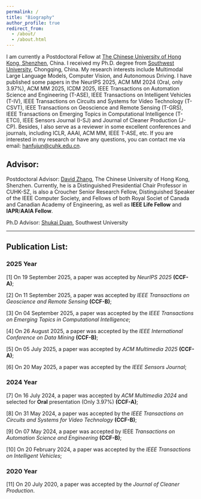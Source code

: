 ```yaml
---
permalink: /
title: "Biography"
author_profile: true
redirect_from: 
  - /about/
  - /about.html
---
```


I am currently a Postdoctoral Fellow at [The Chinese University of Hong Kong, Shenzhen](https://www.cuhk.edu.cn/zh-hans), China. I received my Ph.D. degree from [Southwest University](https://www.swu.edu.cn/), Chongqing, China. My research interests include Multimodal Large Language Models, Computer Vision, and Autonomous Driving. I have published some papers in the NeurIPS 2025, ACM MM 2024 (Oral, only 3.97%), ACM MM 2025, ICDM 2025, IEEE Transactions on Automation Science and Engineering (T-ASE), IEEE Transactions on Intelligent Vehicles (T-IV), IEEE Transactions on Circuits and Systems for Video Technology (T-CSVT), IEEE Transactions on Geoscience and Remote Sensing (T-GRS), IEEE Transactions on Emerging Topics in Computational Intelligence (T-ETCI), IEEE Sensors Journal (I-SJ) and Journal of Cleaner Production (J-CP). Besides, I also serve as a reviewer in some excellent conferences and journals, including ICLR, AAAI, ACM MM, IEEE T-ASE, etc. If you are interested in my research or have any questions, you can contact me via email: [hanfujun@cuhk.edu.cn](hanfujun@cuhk.edu.cn).

## Advisor:

Postdoctoral Advisor: [David Zhang](https://scholar.google.com/citations?user=IOagLnEAAAAJ&hl=en), The Chinese University of Hong Kong, Shenzhen. Currently, he is a Distinguished Presidential Chair Professor in CUHK-SZ, is also a Croucher Senior Research Fellow, Distinguished Speaker of the IEEE Computer Society, and Fellows of both Royal Societ of Canada and Canadian Academy of Engineering, as well as **IEEE Life Fellow** and **IAPR**/**AAIA Fellow**.

Ph.D Advisor: [Shukai Duan](https://scholar.google.com/citations?user=c_zpF_kAAAAJ&hl=zh-CN), Southwest University

---
## Publication List:

### 2025 Year

[1] On 19 September 2025, a paper was accepted by *NeurIPS 2025* **(CCF-A)**;

[2] On 11 September 2025, a paper was accepted by *IEEE Transactions on Geoscience and Remote Sensing* **(CCF-B)**;

[3] On 04 September 2025, a paper was accepted by the *IEEE Transactions on Emerging Topics in Computational Intelligence*;

[4] On 26 August 2025, a paper was accepted by the *IEEE International Conference on Data Mining* **(CCF-B)**;

[5] On 05 July 2025, a paper was accepted by *ACM Multimedia 2025* **(CCF-A)**;

[6] On 20 May 2025, a paper was accepted by the *IEEE Sensors Journal*;

### 2024 Year

[7] On 16 July 2024, a paper was accepted by *ACM Multimedia 2024* and selected for **Oral** presentation (Only 3.97%) **(CCF-A)**;

[8] On 31 May 2024, a paper was accepted by the *IEEE Transactions on Circuits and Systems for Video Technology* **(CCF-B)**;

[9] On 07 May 2024, a paper was accepted by IEEE *Transactions on Automation Science and Engineering* **(CCF-B)**;

[10] On 20 February 2024, a paper was accepted by the *IEEE Transactions on Intelligent Vehicles*;

### 2020 Year

[11] On 20 July 2020, a paper was accepted by the *Journal of Cleaner Production*.

